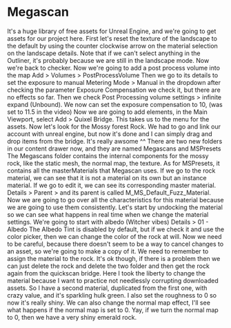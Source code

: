 # Megascan

It's a huge library of free assets for Unreal Engine, and we're going to get assets for our project here.
First let's reset the texture of the landscape to the default by using the counter clockwise arrow on the material selection on the landscape details.
Note that if we can't select anything in the Outliner, it's probably because we are still in the landscape mode.
Now we're back to checker.
Now we're going to add a post process volume into the map
Add > Volumes > PostProcessVolume
Then we go to its details to set the exposure to manual
Metering Mode > Manual in the dropdown after checking the parameter
Exposure Compensation we check it, but there are no effects so far.
Then we check Post Processing volume settings >  infinite expand (Unbound).
We now can set the exposure compensation to 10, (was set to 11.5 in the video)
Now we are going to add elements, in the Main Viewport, select Add > Quixel Bridge.
This takes us to the menu for the assets.
Now let's look for the Mossy forest Rock.
We had to go and link our account with unreal engine, but now it's done and I can simply drag and drop items from the bridge. It's really awsome ^^
There are two new folders in our content drawer now, and they are named
Megascans
and
MSPresets
The Megascans folder contains the internal components for the mossy rock, like the static mesh, the normal map, the texture.
As for MSPresets, it contains all the masterMaterials that Megascan uses.
If we go to the rock material, we can see that it is not a material on its own but an instance material. If we go to edit it, we can see its corresponding master material.
Details > Parent > and its parent is called M_MS_Default_Fuzz_Material.
Now we are going to go over all the characteristics for this material because we are going to use them consistently.
Let's start by undocking the material so we can see what happens in real time when we change the material settings.
We're going to start with albedo (Witcher vibes)
Details > 01 - Albedo
The Albedo Tint is disabled by default, but if we check it and use the color picker, then we can change the color of the rock at will.
Now we need to be careful, because there doesn't seem to be a way to cancel changes to an asset, so we're going to make a copy of it. We need to remember to assign the material to the rock. It's ok though, if there is a problem then we can just delete the rock and delete the two folder and then get the rock again from the quickscan bridge.
Here I took the liberty to change the material because I want to practice not needlessly corrupting downloaded assets.
So I have a second material, duplicated from the first one, with crazy value, and it's sparkling hulk green.
I also set the roughness to 0 so now it's really shiny.
We can also change the normal map effect, I'll see what happens if the normal map is set to 0.
Yay, if we turn the normal map to 0, then we have a very shiny emerald rock.
